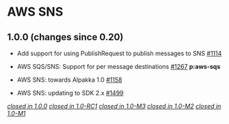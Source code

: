# AWS SNS

## 1.0.0 (changes since 0.20)

* Add support for using PublishRequest to publish messages to SNS [#1114](https://github.com/akka/alpakka/pull/1114)  

* AWS SQS/SNS: Support for per message destinations [#1267](https://github.com/akka/alpakka/pull/1267)  **p:aws-sqs** 

* AWS SNS: towards Alpakka 1.0 [#1158](https://github.com/akka/alpakka/pull/1158)  

* AWS SNS: updating to SDK 2.x [#1499](https://github.com/akka/alpakka/pull/1499)  

[*closed in 1.0.0*](https://github.com/akka/alpakka/issues?q=is%3Aclosed+milestone%3A1.0.0+label%3Ap%3Aaws-sns)
[*closed in 1.0-RC1*](https://github.com/akka/alpakka/issues?q=is%3Aclosed+milestone%3A1.0-RC1+label%3Ap%3Aaws-sns)
[*closed in 1.0-M3*](https://github.com/akka/alpakka/issues?q=is%3Aclosed+milestone%3A1.0-M3+label%3Ap%3Aaws-sns)
[*closed in 1.0-M2*](https://github.com/akka/alpakka/issues?q=is%3Aclosed+milestone%3A1.0-M2+label%3Ap%3Aaws-sns)
[*closed in 1.0-M1*](https://github.com/akka/alpakka/issues?q=is%3Aclosed+milestone%3A1.0-M1+label%3Ap%3Aaws-sns)
